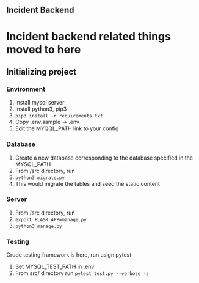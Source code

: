 Incident Backend
-----------------

# Incident backend related things moved to here

## Initializing project

### Environment

1) Install mysql server
2) Install python3, pip3
3) `pip3 install -r requirements.txt`
4) Copy .env.sample -> .env
5) Edit the MYQQL_PATH link to your config

### Database

1) Create a new database corresponding to the database specified in the MYSQL_PATH
2) From /src directory, run
3) `python3 migrate.py`
4) This would migrate the tables and seed the static content

### Server

1) From /src directory, run
2) `export FLASK_APP=manage.py`
3) `python3 manage.py`


### Testing

Crude testing framework is here, run usign pytest

1) Set MYSQL_TEST_PATH in .env
2) From src/ directory run `pytest test.py --verbose -s`

